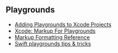 ## Playgrounds
- [Adding Playgrounds to Xcode Projects](https://useyourloaf.com/blog/adding-playgrounds-to-xcode-projects/)
- [Xcode: Markup For Playgrounds](http://www.thomashanning.com/xcode-markup-for-playgrounds/)
- [Markup Formatting Reference](https://developer.apple.com/library/content/documentation/Xcode/Reference/xcode_markup_formatting_ref/index.html)
- [Swift playgrounds tips & tricks](https://www.swiftbysundell.com/posts/swift-playgrounds-tips-tricks)
